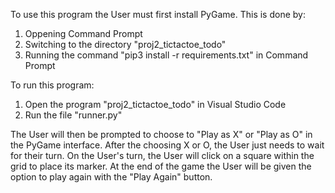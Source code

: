 To use this program the User must first install PyGame.
This is done by:
1. Oppening Command Prompt
2. Switching to the directory "proj2_tictactoe_todo"
3. Running the command "pip3 install -r requirements.txt" in Command Prompt

To run this program:
1. Open the program "proj2_tictactoe_todo" in Visual Studio Code
2. Run the file "runner.py"

The User will then be prompted to choose to "Play as X" or "Play as O" in the PyGame interface.
After the choosing X or O, the User just needs to wait for their turn.
On the User's turn, the User will click on a square within the grid to place its marker.
At the end of the game the User will be given the option to play again with the "Play Again" button.
